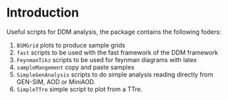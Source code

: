 # Introduction

Useful scripts for DDM analysis, the package contains the following foders:

1. `BSMGrid` plots to produce sample grids
2. `fast` scripts to be used with the fast framework of the DDM framework
3. `FeynmanTikz` scripts to be used for feynman diagrams with latex
4. `sampleMangement` copy and paste samples
5. `SimpleGenAnalysis` scripts to do simple analysis reading directly from GEN-SIM, AOD or MiniAOD. 
6. `SimpleTTre` simple script to plot from a TTre.  